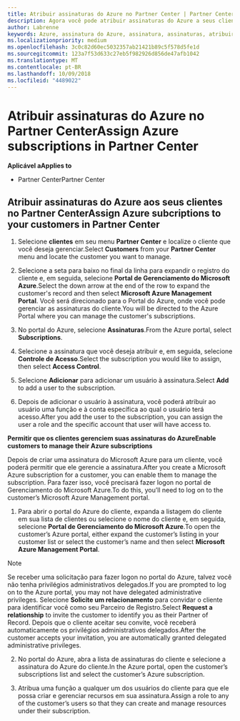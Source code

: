 ```yaml
---
title: Atribuir assinaturas do Azure no Partner Center | Partner Center
description: Agora você pode atribuir assinaturas do Azure a seus clientes no Partner Center. Você também pode habilitá-los para que eles mesmos gerenciem as assinaturas.
author: Labrenne
keywords: Azure, assinatura do Azure, assinatura, assinaturas, atribuir assinatura, gerenciar assinatura do Azure
ms.localizationpriority: medium
ms.openlocfilehash: 3c0c82d60ec5032357ab21421b89c5f578d5fe1d
ms.sourcegitcommit: 123a7f53d633c27eb5f982926d856de47afb1042
ms.translationtype: MT
ms.contentlocale: pt-BR
ms.lasthandoff: 10/09/2018
ms.locfileid: "4489022"
---
```

# <a name="assign-azure-subscriptions-in-partner-center"></a><span data-ttu-id="22b17-104">Atribuir assinaturas do Azure no Partner Center</span><span class="sxs-lookup"><span data-stu-id="22b17-104">Assign Azure subscriptions in Partner Center</span></span>

**<span data-ttu-id="22b17-105">Aplicável a</span><span class="sxs-lookup"><span data-stu-id="22b17-105">Applies to</span></span>**

-  <span data-ttu-id="22b17-106">Partner Center</span><span class="sxs-lookup"><span data-stu-id="22b17-106">Partner Center</span></span>
 
## <a name="assign-azure-subcriptions-to-your-customers-in-partner-center"></a><span data-ttu-id="22b17-107">Atribuir assinaturas do Azure aos seus clientes no Partner Center</span><span class="sxs-lookup"><span data-stu-id="22b17-107">Assign Azure subcriptions to your customers in Partner Center</span></span>

1. <span data-ttu-id="22b17-108">Selecione **clientes** em seu menu **Partner Center** e localize o cliente que você deseja gerenciar.</span><span class="sxs-lookup"><span data-stu-id="22b17-108">Select **Customers** from your **Partner Center** menu and locate the customer you want to manage.</span></span>

2.  <span data-ttu-id="22b17-109">Selecione a seta para baixo no final da linha para expandir o registro do cliente e, em seguida, selecione **Portal de Gerenciamento do Microsoft Azure**.</span><span class="sxs-lookup"><span data-stu-id="22b17-109">Select the down arrow at the end of the row to expand the customer's record and then select **Microsoft Azure Management Portal**.</span></span> <span data-ttu-id="22b17-110">Você será direcionado para o Portal do Azure, onde você pode gerenciar as assinaturas do cliente.</span><span class="sxs-lookup"><span data-stu-id="22b17-110">You will be directed to the Azure Portal where you can manage the customer's subscriptions.</span></span> 

4. <span data-ttu-id="22b17-111">No portal do Azure, selecione **Assinaturas**.</span><span class="sxs-lookup"><span data-stu-id="22b17-111">From the Azure portal, select **Subscriptions**.</span></span>

5. <span data-ttu-id="22b17-112">Selecione a assinatura que você deseja atribuir e, em seguida, selecione **Controle de Acesso**.</span><span class="sxs-lookup"><span data-stu-id="22b17-112">Select the subscription you would like to assign, then select **Access Control**.</span></span>

6. <span data-ttu-id="22b17-113">Selecione **Adicionar** para adicionar um usuário à assinatura.</span><span class="sxs-lookup"><span data-stu-id="22b17-113">Select **Add** to add a user to the subscription.</span></span> 

7. <span data-ttu-id="22b17-114">Depois de adicionar o usuário à assinatura, você poderá atribuir ao usuário uma função e à conta específica ao qual o usuário terá acesso.</span><span class="sxs-lookup"><span data-stu-id="22b17-114">After you add the user to the subscription, you can assign the user a role and the specific account that user will have access to.</span></span> 

**<span data-ttu-id="22b17-115">Permitir que os clientes gerenciem suas assinaturas do Azure</span><span class="sxs-lookup"><span data-stu-id="22b17-115">Enable customers to manage their Azure subscriptions</span></span>**

<span data-ttu-id="22b17-116">Depois de criar uma assinatura do Microsoft Azure para um cliente, você poderá permitir que ele gerencie a assinatura.</span><span class="sxs-lookup"><span data-stu-id="22b17-116">After you create a Microsoft Azure subscription for a customer, you can enable them to manage the subscription.</span></span> <span data-ttu-id="22b17-117">Para fazer isso, você precisará fazer logon no portal de Gerenciamento do Microsoft Azure.</span><span class="sxs-lookup"><span data-stu-id="22b17-117">To do this, you’ll need to log on to the customer’s Microsoft Azure Management portal.</span></span> 

1.  <span data-ttu-id="22b17-118">Para abrir o portal do Azure do cliente, expanda a listagem do cliente em sua lista de clientes ou selecione o nome do cliente e, em seguida, selecione **Portal de Gerenciamento do Microsoft Azure**.</span><span class="sxs-lookup"><span data-stu-id="22b17-118">To open the customer’s Azure portal, either expand the customer’s listing in your customer list or select the customer’s name and then select **Microsoft Azure Management Portal**.</span></span>
    
> [!NOTE]  
> <span data-ttu-id="22b17-119">Se receber uma solicitação para fazer logon no portal do Azure, talvez você não tenha privilégios administrativos delegados.</span><span class="sxs-lookup"><span data-stu-id="22b17-119">If you are prompted to log on to the Azure portal, you may not have delegated administrative privileges.</span></span> <span data-ttu-id="22b17-120">Selecione **Solicite um relacionamento** para convidar o cliente para identificar você como seu Parceiro de Registro.</span><span class="sxs-lookup"><span data-stu-id="22b17-120">Select **Request a relationship** to invite the customer to identify you as their Partner of Record.</span></span> <span data-ttu-id="22b17-121">Depois que o cliente aceitar seu convite, você receberá automaticamente os privilégios administrativos delegados.</span><span class="sxs-lookup"><span data-stu-id="22b17-121">After the customer accepts your invitation, you are automatically granted delegated administrative privileges.</span></span> 

2.  <span data-ttu-id="22b17-122">No portal do Azure, abra a lista de assinaturas do cliente e selecione a assinatura do Azure do cliente.</span><span class="sxs-lookup"><span data-stu-id="22b17-122">In the Azure portal, open the customer’s subscriptions list and select the customer’s Azure subscription.</span></span>

3.  <span data-ttu-id="22b17-123">Atribua uma função a qualquer um dos usuários do cliente para que ele possa criar e gerenciar recursos em sua assinatura.</span><span class="sxs-lookup"><span data-stu-id="22b17-123">Assign a role to any of the customer’s users so that they can create and manage resources under their subscription.</span></span>


